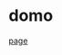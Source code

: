 # domo

[page](http://htmlpreview.github.io/?https://github.com/ManuelOrdovasAnalyst/domo/blob/master/pg.html)
